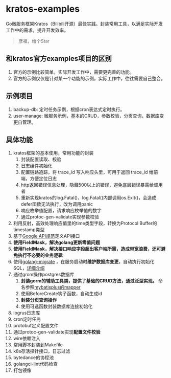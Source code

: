 # kratos-examples

Go微服务框架Kratos（Bilibili开源）最佳实践。封装常用工具，以满足实际开发工作中的需求，提升开发效率。

> 彦祖，给个Star

## 和kratos官方examples项目的区别

1. 官方的示例比较简单，实际开发工作中，需要更完善的功能。
2. 官方的示例仅仅是针对某一个功能的示例，实际工作中，往往需要自己整合。

## 示例项目

1. backup-db: 定时任务示例，根据cron表达式定时执行。
2. user-manage: 微服务示例，基本的CRUD，参数校验，分页查询，数据库变更自管理。

## 具体功能

1. kratos框架的基本使用，常用功能的封装
   1. 封装配置读取、校验
   2. 日志组件初始化
   3. 配置链路追踪，将 trace_id 写入响应头里，可用于返回 trace_id 给前端，方便定位日志
   4. http返回错误信息处理，隐藏500以上的错误，避免底层错误暴露给调用者
   5. 重新实现kratos的log.Fatal()，log.Fatal()内部调用os.Exit()，会造成defer函数无法执行，改为调用panic
   6. 响应枚举值配置，请求响应枚举值的数字
   7. 通过protoc-gen-validate实现参数校验
2. 利用反射，高效处理响应值里的time类型字段，转换为Protocol Buffer的timestamp类型
3. 基于[Google API规范](https://cloud.google.com/apis/design?hl=zh-cn)定义API接口
4. **使用FieldMask，解决golang更新零值问题**
5. **使用FieldMask，解决接口响应字段超出客户端所需，造成带宽浪费，还可避免执行不必要的业务逻辑**
6. 使用[golang-migrate](https://github.com/golang-migrate/migrate)
   ，在服务启动时**维护数据库变更**，自动执行初始化SQL，[详细介绍](https://yuyy.info/?p=2087)
7. 通过grom操作postgres数据库
   1. **封装gorm的辅助工具类，提供了基础的CRUD方法，通过泛型实现。**
       命名参照[mybatisplus的mapper](https://baomidou.com/pages/49cc81/#mapper-crud-%E6%8E%A5%E5%8F%A3)
    2. 使用BeforeCreate钩子函数，自动生成id
   3. **封装分页查询操作**
   4. 使用可选函数封装数据库连接初始化
8. logrus日志库
9. cron定时任务
10. protobuf定义配置文件
11. 通过protoc-gen-validate实现**配置文件校验**
12. wire依赖注入
13. 常用脚本封装到Makefile
14. k8s存活探针接口，日志过滤
15. bytedance的协程池
16. golangci-lint代码检查
17. 打包镜像

